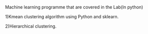 Machine learning programme that are covered in the Lab(In python)

1)Kmean clustering algorithm using Python and sklearn.

2)Hierarchical clustering.
